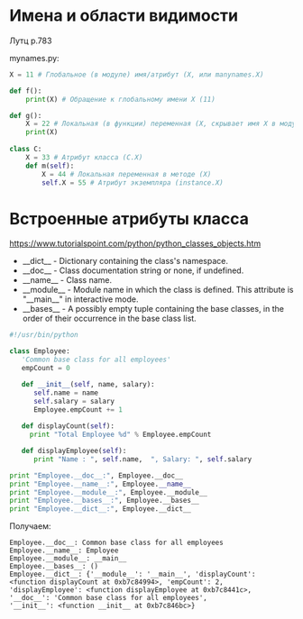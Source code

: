 # Имена и области видимости

Лутц p.783

mynames.py:
```python
X = 11 # Глобальное (в модуле) имя/атрибут (X, или manynames.X)

def f():
    print(X) # Обращение к глобальному имени X (11)

def g():
    X = 22 # Локальная (в функции) переменная (X, скрывает имя X в модуле)
    print(X)
    
class C:
    X = 33 # Атрибут класса (C.X)
    def m(self):
        X = 44 # Локальная переменная в методе (X)
        self.X = 55 # Атрибут экземпляра (instance.X)    
```

# Встроенные атрибуты класса

https://www.tutorialspoint.com/python/python_classes_objects.htm

* \_\_dict\_\_ - Dictionary containing the class's namespace.
* \_\_doc\_\_ - Class documentation string or none, if undefined.
* \_\_name\_\_ - Class name.
* \_\_module\_\_ - Module name in which the class is defined. This attribute is "\_\_main\_\_" in interactive mode.
* \_\_bases\_\_ - A possibly empty tuple containing the base classes, in the order of their occurrence in the base class list.

```python
#!/usr/bin/python

class Employee:
   'Common base class for all employees'
   empCount = 0

   def __init__(self, name, salary):
      self.name = name
      self.salary = salary
      Employee.empCount += 1
   
   def displayCount(self):
     print "Total Employee %d" % Employee.empCount

   def displayEmployee(self):
      print "Name : ", self.name,  ", Salary: ", self.salary

print "Employee.__doc__:", Employee.__doc__
print "Employee.__name__:", Employee.__name__
print "Employee.__module__:", Employee.__module__
print "Employee.__bases__:", Employee.__bases__
print "Employee.__dict__:", Employee.__dict__
```
Получаем:
```
Employee.__doc__: Common base class for all employees
Employee.__name__: Employee
Employee.__module__: __main__
Employee.__bases__: ()
Employee.__dict__: {'__module__': '__main__', 'displayCount':
<function displayCount at 0xb7c84994>, 'empCount': 2, 
'displayEmployee': <function displayEmployee at 0xb7c8441c>, 
'__doc__': 'Common base class for all employees', 
'__init__': <function __init__ at 0xb7c846bc>}
```